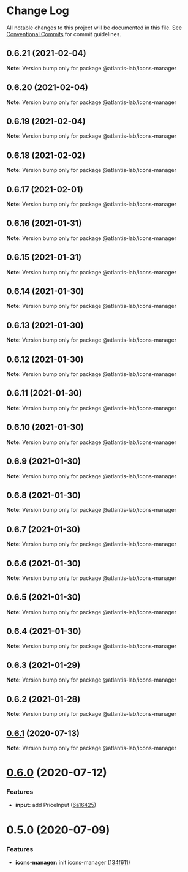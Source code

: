 # Change Log

All notable changes to this project will be documented in this file.
See [Conventional Commits](https://conventionalcommits.org) for commit guidelines.

## 0.6.21 (2021-02-04)

**Note:** Version bump only for package @atlantis-lab/icons-manager





## 0.6.20 (2021-02-04)

**Note:** Version bump only for package @atlantis-lab/icons-manager





## 0.6.19 (2021-02-04)

**Note:** Version bump only for package @atlantis-lab/icons-manager





## 0.6.18 (2021-02-02)

**Note:** Version bump only for package @atlantis-lab/icons-manager





## 0.6.17 (2021-02-01)

**Note:** Version bump only for package @atlantis-lab/icons-manager





## 0.6.16 (2021-01-31)

**Note:** Version bump only for package @atlantis-lab/icons-manager





## 0.6.15 (2021-01-31)

**Note:** Version bump only for package @atlantis-lab/icons-manager





## 0.6.14 (2021-01-30)

**Note:** Version bump only for package @atlantis-lab/icons-manager





## 0.6.13 (2021-01-30)

**Note:** Version bump only for package @atlantis-lab/icons-manager





## 0.6.12 (2021-01-30)

**Note:** Version bump only for package @atlantis-lab/icons-manager





## 0.6.11 (2021-01-30)

**Note:** Version bump only for package @atlantis-lab/icons-manager

## 0.6.10 (2021-01-30)

**Note:** Version bump only for package @atlantis-lab/icons-manager

## 0.6.9 (2021-01-30)

**Note:** Version bump only for package @atlantis-lab/icons-manager

## 0.6.8 (2021-01-30)

**Note:** Version bump only for package @atlantis-lab/icons-manager

## 0.6.7 (2021-01-30)

**Note:** Version bump only for package @atlantis-lab/icons-manager

## 0.6.6 (2021-01-30)

**Note:** Version bump only for package @atlantis-lab/icons-manager

## 0.6.5 (2021-01-30)

**Note:** Version bump only for package @atlantis-lab/icons-manager

## 0.6.4 (2021-01-30)

**Note:** Version bump only for package @atlantis-lab/icons-manager

## 0.6.3 (2021-01-29)

**Note:** Version bump only for package @atlantis-lab/icons-manager

## 0.6.2 (2021-01-28)

**Note:** Version bump only for package @atlantis-lab/icons-manager

## [0.6.1](https://github.com/Atlantis-Lab/uikit/compare/@atlantis-lab/icons-manager@0.6.0...@atlantis-lab/icons-manager@0.6.1) (2020-07-13)

**Note:** Version bump only for package @atlantis-lab/icons-manager

# [0.6.0](https://github.com/Atlantis-Lab/uikit/compare/@atlantis-lab/icons-manager@0.5.0...@atlantis-lab/icons-manager@0.6.0) (2020-07-12)

### Features

- **input:** add PriceInput ([6a16425](https://github.com/Atlantis-Lab/uikit/commit/6a164253f9288e3de8276331b71ce5e698ecf9cf))

# 0.5.0 (2020-07-09)

### Features

- **icons-manager:** init icons-manager ([134f611](https://github.com/Atlantis-Lab/uikit/commit/134f611f670b3f5c4b646dcbdf693761a2cfff73))
